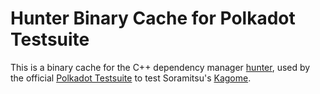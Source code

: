 # Hunter Binary Cache for Polkadot Testsuite

This is a binary cache for the C++ dependency manager [hunter](https://github.com/cpp-pm/hunter), used by the official [Polkadot Testsuite](https://github.com/w3f/polkadot-tests) to test Soramitsu's [Kagome](https://github.com/soramitsu/kagome/).

